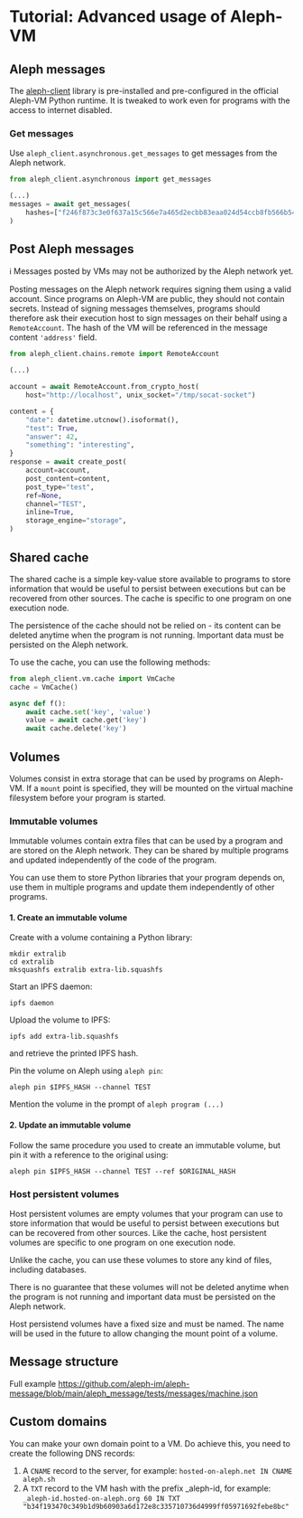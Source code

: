 # Tutorial: Advanced usage of Aleph-VM

## Aleph messages

The [aleph-client](https://github.com/aleph-im/aleph-client) library is pre-installed and 
pre-configured in the official Aleph-VM Python runtime. It is tweaked to work even
for programs with the access to internet disabled.

### Get messages

Use `aleph_client.asynchronous.get_messages` to get messages from the Aleph network.

```python
from aleph_client.asynchronous import get_messages

(...)
messages = await get_messages(
    hashes=["f246f873c3e0f637a15c566e7a465d2ecbb83eaa024d54ccb8fb566b549a929e"]
)
```

## Post Aleph messages

ℹ️ Messages posted by VMs may not be authorized by the Aleph network yet.

Posting messages on the Aleph network requires signing them using a valid account.
Since programs on Aleph-VM are public, they should not contain secrets. Instead of signing messages
themselves, programs should therefore ask their execution host to sign messages on their behalf
using a `RemoteAccount`. The hash of the VM will be referenced in the message content `'address'` 
field.

```python
from aleph_client.chains.remote import RemoteAccount

(...)

account = await RemoteAccount.from_crypto_host(
    host="http://localhost", unix_socket="/tmp/socat-socket")

content = {
    "date": datetime.utcnow().isoformat(),
    "test": True,
    "answer": 42,
    "something": "interesting",
}
response = await create_post(
    account=account,
    post_content=content,
    post_type="test",
    ref=None,
    channel="TEST",
    inline=True,
    storage_engine="storage",
)
```

## Shared cache

The shared cache is a simple key-value store available to programs to store information that would
be useful to persist between executions but can be recovered from other sources. 
The cache is specific to one program on one execution node.

The persistence of the cache should not be relied on - its content can be deleted anytime when
the program is not running. Important data must be persisted on the Aleph network. 

To use the cache, you can use the following methods:
```python
from aleph_client.vm.cache import VmCache
cache = VmCache()

async def f():
    await cache.set('key', 'value')
    value = await cache.get('key')
    await cache.delete('key')
```

## Volumes

Volumes consist in extra storage that can be used by programs on Aleph-VM. If a `mount` point
is specified, they will be mounted on the virtual machine filesystem before your program is
started.

### Immutable volumes

Immutable volumes contain extra files that can be used by a program and are stored on the Aleph 
network. They can be shared by multiple programs and updated independently of the code of the program.

You can use them to store Python libraries that your program depends on, use them in multiple
programs and update them independently of other programs.

#### 1. Create an immutable volume

Create with a volume containing a Python library:

```shell
mkdir extralib
cd extralib
mksquashfs extralib extra-lib.squashfs
```

Start an IPFS daemon:
```shell
ipfs daemon
```

Upload the volume to IPFS:
```shell
ipfs add extra-lib.squashfs
```
and retrieve the printed IPFS hash.

Pin the volume on Aleph using `aleph pin`:
```shell
aleph pin $IPFS_HASH --channel TEST
```

Mention the volume in the prompt of `aleph program (...)`

#### 2. Update an immutable volume

Follow the same procedure you used to create an immutable volume, but pin it with a
reference to the original using:

```shell
aleph pin $IPFS_HASH --channel TEST --ref $ORIGINAL_HASH
```

### Host persistent volumes

Host persistent volumes are empty volumes that your program can use to store information that
would be useful to persist between executions but can be recovered from other sources.
Like the cache, host persistent volumes are specific to one program on one execution node.

Unlike the cache, you can use these volumes to store any kind of files, including databases.

There is no guarantee that these volumes will not be deleted anytime when the
program is not running and important data must be persisted on the Aleph network.

Host persistend volumes have a fixed size and must be named. The name will be used in the future
to allow changing the mount point of a volume.


## Message structure

Full example 
https://github.com/aleph-im/aleph-message/blob/main/aleph_message/tests/messages/machine.json

## Custom domains

You can make your own domain point to a VM. Do achieve this, you need to create the following DNS 
records:

1. A `CNAME` record to the server, for example:
`hosted-on-aleph.net IN CNAME aleph.sh`
2. A `TXT` record to the VM hash with the prefix _aleph-id, for example:
`_aleph-id.hosted-on-aleph.org 60 IN TXT "b34f193470c349b1d9b60903a6d172e8c335710736d4999ff05971692febe8bc"`

